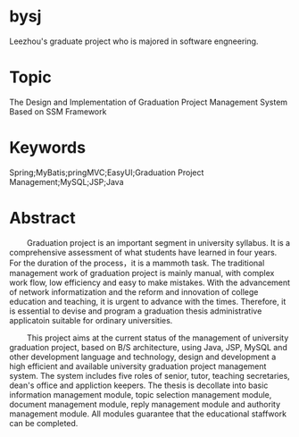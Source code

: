 # bysj
Leezhou's graduate project who is majored in software engneering.
# Topic
The Design and Implementation of Graduation Project 
Management System Based on SSM Framework
# Keywords
Spring;MyBatis;pringMVC;EasyUI;Graduation Project Management;MySQL;JSP;Java
# Abstract
<p>&nbsp;  &nbsp;  &nbsp;  &nbsp;  Graduation project is an important segment in university syllabus. It is a comprehensive assessment of what students have learned in four years. For the duration of the process，it is a mammoth task. The traditional management work of graduation project is mainly manual, with complex work flow, low efficiency and easy to make mistakes. With the advancement of network informatization and the reform and innovation of college education and teaching, it is urgent to advance with the times. Therefore, it is essential to devise and program a graduation thesis administrative applicatoin suitable for ordinary universities.</p>
<p>&nbsp;  &nbsp;  &nbsp;  &nbsp;  This project aims at the current status of the management of university graduation project, based on B/S architecture, using Java, JSP, MySQL and other development language and technology, design and development a high efficient and available university graduation project management system. The system includes five roles of senior, tutor, teaching secretaries, dean's office and appliction keepers. The thesis is decollate into basic information management module, topic selection management module, document management module, reply management module and authority management module. All modules guarantee that the educational staffwork can be completed.</p>


